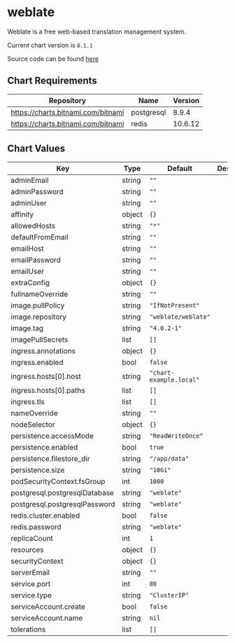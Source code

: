 weblate
=======
Weblate is a free web-based translation management system.

Current chart version is `0.1.1`

Source code can be found [here](https://weblate.org/)

## Chart Requirements

| Repository | Name | Version |
|------------|------|---------|
| https://charts.bitnami.com/bitnami | postgresql | 8.9.4 |
| https://charts.bitnami.com/bitnami | redis | 10.6.12 |

## Chart Values

| Key | Type | Default | Description |
|-----|------|---------|-------------|
| adminEmail | string | `""` |  |
| adminPassword | string | `""` |  |
| adminUser | string | `""` |  |
| affinity | object | `{}` |  |
| allowedHosts | string | `"*"` |  |
| defaultFromEmail | string | `""` |  |
| emailHost | string | `""` |  |
| emailPassword | string | `""` |  |
| emailUser | string | `""` |  |
| extraConfig | object | `{}` |  |
| fullnameOverride | string | `""` |  |
| image.pullPolicy | string | `"IfNotPresent"` |  |
| image.repository | string | `"weblate/weblate"` |  |
| image.tag | string | `"4.0.2-1"` |  |
| imagePullSecrets | list | `[]` |  |
| ingress.annotations | object | `{}` |  |
| ingress.enabled | bool | `false` |  |
| ingress.hosts[0].host | string | `"chart-example.local"` |  |
| ingress.hosts[0].paths | list | `[]` |  |
| ingress.tls | list | `[]` |  |
| nameOverride | string | `""` |  |
| nodeSelector | object | `{}` |  |
| persistence.accessMode | string | `"ReadWriteOnce"` |  |
| persistence.enabled | bool | `true` |  |
| persistence.filestore_dir | string | `"/app/data"` |  |
| persistence.size | string | `"10Gi"` |  |
| podSecurityContext.fsGroup | int | `1000` |  |
| postgresql.postgresqlDatabase | string | `"weblate"` |  |
| postgresql.postgresqlPassword | string | `"weblate"` |  |
| redis.cluster.enabled | bool | `false` |  |
| redis.password | string | `"weblate"` |  |
| replicaCount | int | `1` |  |
| resources | object | `{}` |  |
| securityContext | object | `{}` |  |
| serverEmail | string | `""` |  |
| service.port | int | `80` |  |
| service.type | string | `"ClusterIP"` |  |
| serviceAccount.create | bool | `false` |  |
| serviceAccount.name | string | `nil` |  |
| tolerations | list | `[]` |  |
